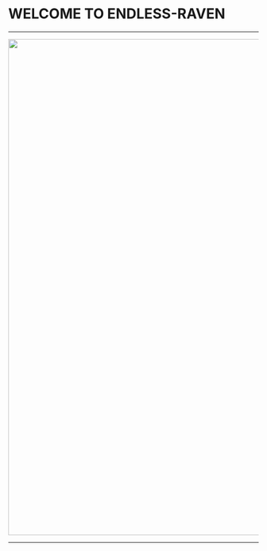# WELCOME TO ENDLESS-RAVEN
---
<p align="center" ><img  src = "Endless_Raven-Banner?raw=true" width = 1000px></p>

---
